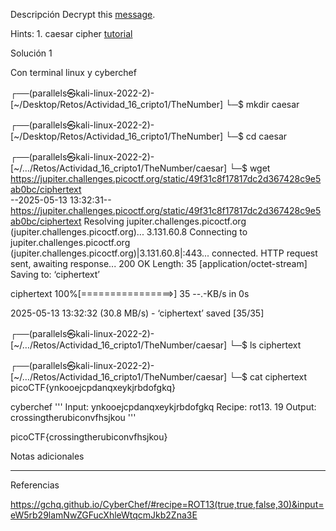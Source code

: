 Descripción
Decrypt this [message](https://jupiter.challenges.picoctf.org/static/49f31c8f17817dc2d367428c9e5ab0bc/ciphertext).

Hints:
1.⁠ ⁠caesar cipher [tutorial](https://learncryptography.com/classical-encryption/caesar-cipher)

Solución 1

Con terminal linux y cyberchef

┌──(parallels㉿kali-linux-2022-2)-[~/Desktop/Retos/Actividad_16_cripto1/TheNumber]
└─$ mkdir caesar   
                                                                             
┌──(parallels㉿kali-linux-2022-2)-[~/Desktop/Retos/Actividad_16_cripto1/TheNumber]
└─$ cd caesar 
                                                                             
┌──(parallels㉿kali-linux-2022-2)-[~/…/Retos/Actividad_16_cripto1/TheNumber/caesar]
└─$ wget https://jupiter.challenges.picoctf.org/static/49f31c8f17817dc2d367428c9e5ab0bc/ciphertext     
--2025-05-13 13:32:31--  https://jupiter.challenges.picoctf.org/static/49f31c8f17817dc2d367428c9e5ab0bc/ciphertext
Resolving jupiter.challenges.picoctf.org (jupiter.challenges.picoctf.org)... 3.131.60.8
Connecting to jupiter.challenges.picoctf.org (jupiter.challenges.picoctf.org)|3.131.60.8|:443... connected.
HTTP request sent, awaiting response... 200 OK
Length: 35 [application/octet-stream]
Saving to: ‘ciphertext’

ciphertext          100%[================>]      35  --.-KB/s    in 0s      

2025-05-13 13:32:32 (30.8 MB/s) - ‘ciphertext’ saved [35/35]

                                                                             
┌──(parallels㉿kali-linux-2022-2)-[~/…/Retos/Actividad_16_cripto1/TheNumber/caesar]
└─$ ls
ciphertext
                                                                             
┌──(parallels㉿kali-linux-2022-2)-[~/…/Retos/Actividad_16_cripto1/TheNumber/caesar]
└─$ cat ciphertext          
picoCTF{ynkooejcpdanqxeykjrbdofgkq}  


cyberchef 
'''
Input: ynkooejcpdanqxeykjrbdofgkq
Recipe: rot13. 19
Output: crossingtherubiconvfhsjkou
'''



picoCTF{crossingtherubiconvfhsjkou}


Notas adicionales

--------------------


Referencias

https://gchq.github.io/CyberChef/#recipe=ROT13(true,true,false,30)&input=eW5rb29lamNwZGFucXhleWtqcmJkb2Zna3E